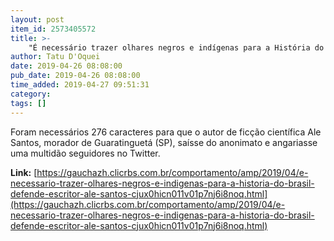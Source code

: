 ```yaml
---
layout: post
item_id: 2573405572
title: >-
    "É necessário trazer olhares negros e indígenas para a História do Brasil", defende escritor Ale Santos
author: Tatu D'Oquei
date: 2019-04-26 08:08:00
pub_date: 2019-04-26 08:08:00
time_added: 2019-04-27 09:51:31
category: 
tags: []
---
```


Foram necessários 276 caracteres para que o autor de ficção científica Ale Santos, morador de Guaratinguetá (SP), saísse do anonimato e angariasse uma multidão seguidores no Twitter.

**Link:** [https://gauchazh.clicrbs.com.br/comportamento/amp/2019/04/e-necessario-trazer-olhares-negros-e-indigenas-para-a-historia-do-brasil-defende-escritor-ale-santos-cjux0hicn011v01p7nj6i8noq.html](https://gauchazh.clicrbs.com.br/comportamento/amp/2019/04/e-necessario-trazer-olhares-negros-e-indigenas-para-a-historia-do-brasil-defende-escritor-ale-santos-cjux0hicn011v01p7nj6i8noq.html)


